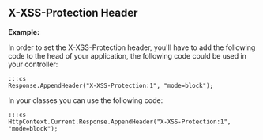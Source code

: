 X-XSS-Protection Header
-------

**Example:**

In order to set the X-XSS-Protection header, you'll have to add the following 
code to the head of your application, the following code could be used in your controller:
    
	:::cs
	Response.AppendHeader("X-XSS-Protection:1", "mode=block"); 

In your classes you can use the following code:
	
	:::cs
	HttpContext.Current.Response.AppendHeader("X-XSS-Protection:1", "mode=block");
